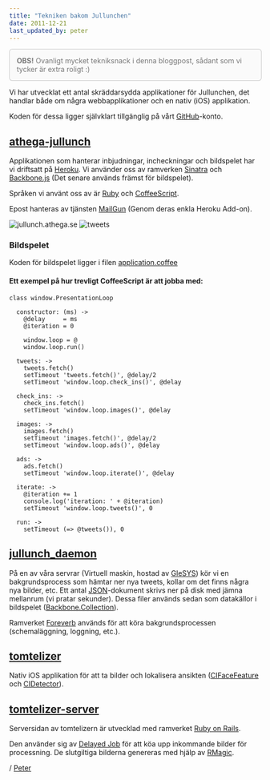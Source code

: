 ```yaml
---
title: "Tekniken bakom Jullunchen"
date: 2011-12-21
last_updated_by: peter
---
```

<p style="padding: 1em; background-color:#FAFAFA; border:1px solid rgba(0, 0, 0, 0.2); color:#777; text-shadow:0 0 1px white; -webkit-border-radius: 6px; -moz-border-radius: 6px; border-radius: 6px;">
<strong>OBS!</strong> Ovanligt mycket tekniksnack i denna
bloggpost, sådant som vi tycker är extra roligt :)
</p>

Vi har utvecklat ett antal skräddarsydda applikationer
för Jullunchen, det handlar både om några
webbapplikationer och en nativ (iOS) applikation.

Koden för dessa ligger självklart tillgänglig på
vårt [GitHub](https://github.com/athega)-konto.

## [athega-jullunch](https://github.com/athega/athega-jullunch)

Applikationen som hanterar inbjudningar, incheckningar och bildspelet
har vi driftsatt på [Heroku](http://www.heroku.com/).
Vi använder oss av ramverken [Sinatra](http://www.sinatrarb.com/)
och [Backbone.js](http://documentcloud.github.com/backbone/)
(Det senare används främst för bildspelet).

Språken vi använt oss av är [Ruby](http://www.ruby-lang.org/en/)
och [CoffeeScript](http://coffeescript.org/).

Epost hanteras av tjänsten [MailGun](https://mailgun.net/)
(Genom deras enkla Heroku Add-on).

![jullunch.athega.se](http://assets.athega.se/blogg/2011/12/jullunch_athega_se.png)
![tweets](http://assets.athega.se/blogg/2011/12/athega_jullunch_tweets.png)

### Bildspelet

Koden för bildspelet ligger i filen
[application.coffee](https://github.com/athega/athega-jullunch/blob/master/coffeescripts/application.coffee)

#### Ett exempel på hur trevligt CoffeeScript är att jobba med:

    class window.PresentationLoop
    
      constructor: (ms) ->
        @delay     = ms
        @iteration = 0
    
        window.loop = @
        window.loop.run()
    
      tweets: ->
        tweets.fetch()
        setTimeout 'tweets.fetch()', @delay/2
        setTimeout 'window.loop.check_ins()', @delay
    
      check_ins: ->
        check_ins.fetch()
        setTimeout 'window.loop.images()', @delay
    
      images: ->
        images.fetch()
        setTimeout 'images.fetch()', @delay/2
        setTimeout 'window.loop.ads()', @delay
    
      ads: ->
        ads.fetch()
        setTimeout 'window.loop.iterate()', @delay
    
      iterate: ->
        @iteration += 1
        console.log('iteration: ' + @iteration)
        setTimeout 'window.loop.tweets()', 0
    
      run: ->
        setTimeout (=> @tweets()), 0
    

## [jullunch_daemon](https://github.com/athega/jullunch_daemon)

På en av våra servrar
(Virtuell maskin, hostad av [GleSYS](http://glesys.se/))
kör vi en bakgrundsprocess som hämtar ner nya tweets, kollar om det
finns några nya bilder, etc.
Ett antal [JSON](http://json.org/)-dokument skrivs ner på disk med
jämna mellanrum (vi pratar sekunder). Dessa filer används sedan
som datakällor i bildspelet
([Backbone.Collection](http://documentcloud.github.com/backbone/#Collection)).

Ramverket [Foreverb](https://github.com/DAddYE/foreverb) används för att
köra bakgrundsprocessen (schemaläggning, loggning, etc.).

## [tomtelizer](https://github.com/athega/tomtelizer)

Nativ iOS applikation för att ta bilder och lokalisera ansikten 
([CIFaceFeature](http://developer.apple.com/library/mac/#documentation/CoreImage/Reference/CIFaceFeature/Reference/Reference.html) och
 [CIDetector](http://developer.apple.com/library/ios/#documentation/CoreImage/Reference/CIDetector_Ref/Reference/Reference.html)).

## [tomtelizer-server](https://github.com/athega/tomtelizer-server)

Serversidan av tomtelizern är utvecklad med
ramverket [Ruby on Rails](http://rubyonrails.org/).

Den använder sig av [Delayed Job](https://github.com/collectiveidea/delayed_job)
för att köa upp inkommande bilder för processning. De slutgiltiga
bilderna genereras med hjälp av [RMagic](http://rmagick.rubyforge.org/).

/ [Peter](/peter)
